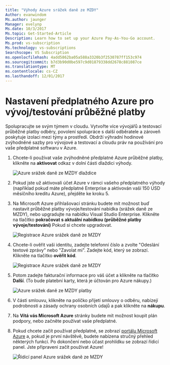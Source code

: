 ```yaml
---
title: "Výhody Azure srážek daně ze MZDY"
Author: evanwindom
Ms.author: jaunger
Manager: evelynp
Ms.date: 10/3/2017
Ms.topic: Get-Started-Article
Description: Learn how to set up your Azure Pay-As-You-Go account.
Ms.prod: vs-subscription
Ms.technology: vs-subscriptions
Searchscope: VS Subscription
ms.openlocfilehash: 4add5862ba05a588a3320b3f2530787ff153c974
ms.sourcegitcommit: b7d3b90d0be597c9d01879338dd2678c881087ce
ms.translationtype: MT
ms.contentlocale: cs-CZ
ms.lasthandoff: 12/01/2017
---
```

# <a name="setting-up-azure-devtest-pay-as-you-go-subscription"></a>Nastavení předplatného Azure pro vývoj/testování průběžné platby
Spolupracujte se svým týmem v cloudu.  Vytvořte více vývojářů a testovací průběžné platby odběry, povolení spolupráce s další odběratele a zároveň poskytuje izolaci mezi týmy a prostředí.  Obdrží výhradní hodinové zvýhodněné sazby pro vývojové a testovací a cloudu práv na používání pro vaše předplatné softwaru v Azure.

1.  Chcete-li používat vaše zvýhodněné předplatné Azure průběžné platby, klikněte na **aktivovat** odkaz v dolní části dlaždici výhody.   

    ![Azure srážek daně ze MZDY dlaždice](_img\vs-azure-payg\vs-azure-payg-tile.png) 

2.  Pokud jste už aktivovali účet Azure v rámci vašeho předplatného výhody (například pokud máte předplatné Enterprise a aktivován vaší 150 USD měsíčního kreditu Azure), přejděte ke kroku 5.

3.  Na Microsoft Azure přihlašovací stránku budete mít možnost buď nastavit průběžné platby vývoje/testování nabídka (srážek daně ze MZDY), nebo upgradujte na nabídku Visual Studio Enterprise.  Klikněte na tlačítko **pokračovat s aktuální nabídkou (průběžné platby vývoje/testování)** Pokud si chcete upgradovat. 

    ![Registrace Azure srážek daně ze MZDY](_img\vs-azure-payg\vs-azure-payg-signup-cropped.png) 

4.  Chcete-li ověřit vaši identitu, zadejte telefonní číslo a zvolte "Odeslání textové zprávy" nebo "Zavolat mi".  Zadejte kód, který se zobrazí.  Klikněte na tlačítko **ověřit kód**. 

    ![Registrace Azure srážek daně ze MZDY](_img\vs-azure-payg\vs-azure-payg-identity-cropped.png) 


5.  Potom zadejte fakturační informace pro váš účet a klikněte na tlačítko **Další**.  (To bude platební karty, která je účtován pro Azure nákupy.)  

    ![Azure srážek daně ze MZDY platby](_img\vs-azure-payg\vs-azure-payg-payment-cropped.png) 
        

6.  V části smlouvu, klikněte na políčko přijetí smlouvy o odběru, nabízejí podrobnosti a zásady ochrany osobních údajů a pak klikněte na **nákupu**. 

7.  Na **Vítá vás Microsoft Azure** stránky budete mít možnost koupit plán podpory, nebo začněte používat vaše předplatné.   

8.  Pokud chcete začít používat předplatné, se zobrazí [portálu Microsoft Azure](https://portal.azure.com) a, pokud je první návštěvě, budete nabízena stručný přehled některých funkcí.  Po dokončení nebo účast prohlídku se zobrazí řídicí panel.  Jste připraveni začít používat Azure!
  
    ![Řídicí panel Azure srážek daně ze MZDY](_img\vs-azure-payg\vs-azure-payg-dashboard-cropped.png) 
